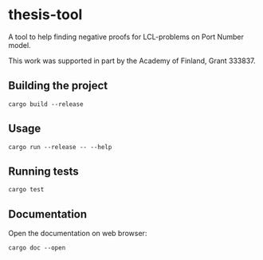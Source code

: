 # thesis-tool

A tool to help finding negative proofs for LCL-problems on Port Number model.

This work was supported in part by the Academy of Finland, Grant 333837.

## Building the project
```
cargo build --release
```

## Usage

```
cargo run --release -- --help
```

## Running tests

```
cargo test
```

## Documentation

Open the documentation on web browser:
```
cargo doc --open
```